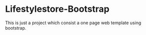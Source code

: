 # Lifestylestore-Bootstrap
This is just a project which consist a one page web template using bootstrap.
